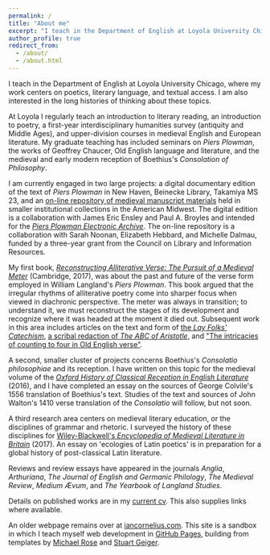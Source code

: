 ```yaml
---
permalink: /
title: "About me"
excerpt: "I teach in the Department of English at Loyola University Chicago"
author_profile: true
redirect_from: 
  - /about/
  - /about.html
---
```


I teach in the Department of English at Loyola University Chicago, where my work centers on poetics, literary language, and textual access.
I am also interested in the long histories of thinking about these topics.

At Loyola I regularly teach an introduction to literary reading, an introduction to poetry, a first-year interdisciplinary humanities survey (antiquity and Middle Ages), and upper-division courses in medieval English and European literature.
My graduate teaching has included seminars on *Piers Plowman*, the works of Geoffrey Chaucer, Old English language and literature, and the medieval and early modern reception of Boethius's *Consolation of Philosophy*.

I am currently engaged in two large projects:
a digital documentary edition of the text of *Piers Plowman* in New Haven, Beinecke Library, Takamiya MS 23,
and an [on-line repository of medieval manuscript materials](https://peripheralmss.org/) held in smaller institutional collections in the American Midwest.
The digital edition is a collaboration with James Eric Ensley and Paul A. Broyles and intended for the [*Piers Plowman Electronic Archive*](http://piers.chass.ncsu.edu/).
The on-line repository is a collaboration with Sarah Noonan, Elizabeth Hebbard, and Michelle Dalmau, funded by a three-year grant from the Council on Library and Information Resources.

My first book, [*Reconstructing Alliterative Verse: The Pursuit of a Medieval Meter*](http://www.cambridge.org/9781107154100) (Cambridge, 2017), was about the past and future of the verse form employed in William Langland's *Piers Plowman*.
This book argued that the irregular rhythms of alliterative poetry come into sharper focus when viewed in diachronic perspective.
The meter was always in transition;
to understand it, we must reconstruct the stages of its development and recognize where it was headed at the moment it died out.
Subsequent work in this area includes articles on
the text and form of [the *Lay Folks' Catechism*](https://academic.oup.com/res/article-abstract/70/293/14/5232559),
[a scribal redaction of *The ABC of Aristotle*](https://doi.org/10.1515/ang-2021-0026),
and ["The intricacies of counting to four in Old English verse"](https://doi.org/10.1177/09639470211012297).

A second, smaller cluster of projects concerns Boethius's *Consolatio philosophiae* and its reception.
I have written on this topic for the medieval volume of the [*Oxford History of Classical Reception in English Literature*](https://www.oxfordscholarship.com/view/10.1093/acprof:oso/9780199587230.001.0001/acprof-9780199587230-chapter-14) (2016),
and I have completed an essay on the sources of George Colvile's 1556 translation of Boethius's text.
Studies of the text and sources of John Walton's 1410 verse translation of the *Consolatio* will follow, but not soon.

A third research area centers on medieval literary education, or the disciplines of grammar and rhetoric.
I surveyed the history of these disciplines for [Wiley-Blackwell's *Encyclopedia of Medieval Literature in Britain*](https://onlinelibrary.wiley.com/doi/abs/10.1002/9781118396957.wbemlb492) (2017).
An essay on 'ecologies of Latin poetics' is in preparation for a global history of post-classical Latin literature.

Reviews and review essays have appeared in the journals
*Anglia*,
*Arthuriana*,
*The Journal of English and Germanic Philology*,
*The Medieval Review*,
*Medium Ævum*,
and
*The Yearbook of Langland Studies*.

Details on published works are in my [current cv](https://icornelius.github.io/files/cornelius-cv.pdf).
This also supplies links where available.

An older webpage remains over at [iancornelius.com](https://www.iancornelius.com).
This site is a sandbox in which I teach myself web development in [GitHub Pages](https://pages.github.com/), building from templates by [Michael Rose](https://mademistakes.com/) and [Stuart Geiger](http://stuartgeiger.com/).
